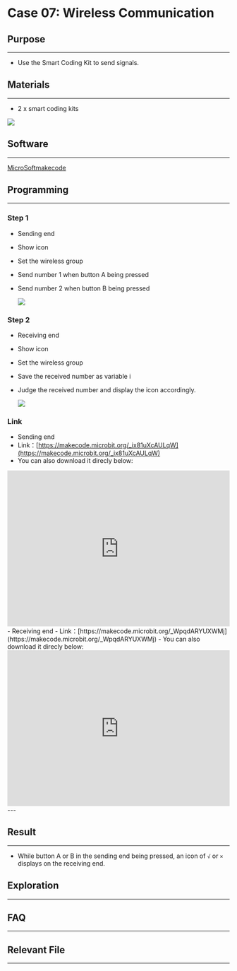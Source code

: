 # Case 07: Wireless Communication

## Purpose
---
- Use the Smart Coding Kit to send signals. 

## Materials
---

- 2 x smart coding kits

![](./images/smart_coding_kit_case_07_01.png)


## Software
---
[MicroSoftmakecode](https://makecode.microbit.org/#)

## Programming
---
### Step 1
- Sending end

- Show icon

- Set the wireless group

- Send number 1 when button A being pressed

- Send number 2 when button B being pressed

  ![](./images/smart_coding_kit_case_07_02.png)

### Step 2
- Receiving end

- Show icon

- Set the wireless group

- Save the received number as variable i

- Judge the received number and display the icon accordingly.

  ![](./images/smart_coding_kit_case_07_03.png)




### Link
- Sending end
- Link：[https://makecode.microbit.org/_ix81uXcAULqW](https://makecode.microbit.org/_ix81uXcAULqW)
- You can also download it direcly below:

<div style="position:relative;height:0;padding-bottom:70%;overflow:hidden;"><iframe style="position:absolute;top:0;left:0;width:100%;height:100%;" src="https://makecode.microbit.org/#pub:_ix81uXcAULqW" frameborder="0" sandbox="allow-popups allow-forms allow-scripts allow-same-origin"></iframe></div>  
- Receiving end
- Link：[https://makecode.microbit.org/_WpqdARYUXWMj](https://makecode.microbit.org/_WpqdARYUXWMj)
- You can also download it direcly below:

<div style="position:relative;height:0;padding-bottom:70%;overflow:hidden;"><iframe style="position:absolute;top:0;left:0;width:100%;height:100%;" src="https://makecode.microbit.org/#pub:_WpqdARYUXWMj" frameborder="0" sandbox="allow-popups allow-forms allow-scripts allow-same-origin"></iframe></div>  
---


## Result
---

- While button A or B in the sending end being pressed, an icon of `√` or `×` displays on the receiving end.





## Exploration

---


## FAQ

---


## Relevant File

---

